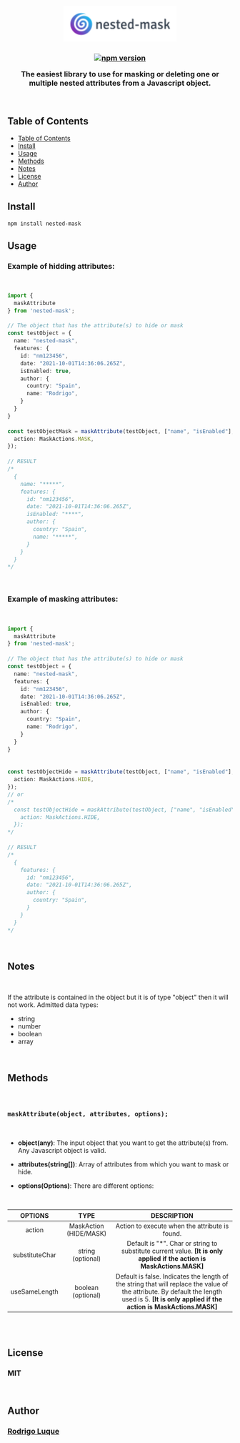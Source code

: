 <br />
<p align="center">
  <img src="assets/logo.png" alt="Logo" height="80">
</p>

<h3 align="center">

[![npm version](https://badge.fury.io/js/nested-mask.svg)](https://badge.fury.io/js/nested-mask)



  The easiest library to use for masking or deleting one or multiple nested attributes from a Javascript object.
</h3>
<br />

## Table of Contents


- [Table of Contents](#table-of-contents)
- [Install](#install)
- [Usage](#usage)
- [Methods](#methods)
- [Notes](#notes)
- [License](#license)
- [Author](#author)


## Install


```
npm install nested-mask
```

## Usage


### Example of hidding attributes:

<br/>

```ts
import {
  maskAttribute
} from 'nested-mask';

// The object that has the attribute(s) to hide or mask
const testObject = {
  name: "nested-mask",
  features: {
    id: "nm123456",
    date: "2021-10-01T14:36:06.265Z",
    isEnabled: true,
    author: {
      country: "Spain",
      name: "Rodrigo",
    }
  }
}

const testObjectMask = maskAttribute(testObject, ["name", "isEnabled"], {
  action: MaskActions.MASK,
});

// RESULT
/*
  {
    name: "*****",
    features: {
      id: "nm123456",
      date: "2021-10-01T14:36:06.265Z",
      isEnabled: "****",
      author: {
        country: "Spain",
        name: "*****",
      }
    }
  }
*/
```

<br/>

### Example of masking attributes:

<br/>


```ts
import {
  maskAttribute
} from 'nested-mask';

// The object that has the attribute(s) to hide or mask
const testObject = {
  name: "nested-mask",
  features: {
    id: "nm123456",
    date: "2021-10-01T14:36:06.265Z",
    isEnabled: true,
    author: {
      country: "Spain",
      name: "Rodrigo",
    }
  }
}


const testObjectHide = maskAttribute(testObject, ["name", "isEnabled"], {
  action: MaskActions.HIDE,
});
// or
/* 
  const testObjectHide = maskAttribute(testObject, ["name", "isEnabled"], {
    action: MaskActions.HIDE,
  });
*/

// RESULT
/*
  {
    features: {
      id: "nm123456",
      date: "2021-10-01T14:36:06.265Z",
      author: {
        country: "Spain",
      }
    }
  }
*/

```

<br/>

## Notes


<br/>

If the attribute is contained in the object but it is of type "object" then it will not work. Admitted data types:
 - string
 - number
 - boolean
 - array

 <br/>

## Methods


<br/>

<h3>

```maskAttribute(object, attributes, options);```

</h3>

<br/>

- **object(any)**: The input object that you want to get the attribute(s) from. Any Javascript object is valid.

- **attributes(string[])**: Array of attributes from which you want to mask or hide.

- **options(Options)**: There are different options:

<br/>

|      OPTIONS     |           TYPE          |                                                                                         DESCRIPTION                                                                                        |
|:--------------:|:-----------------------:|:------------------------------------------------------------------------------------------------------------------------------------------------------------------------------------------:|
|     action     | MaskAction  (HIDE/MASK) |                                                                       Action to execute when the attribute is found.                                                                       |
| substituteChar |    string (optional)    |                                     Default is "*". Char or string to substitute current value. __[It is only applied if the action is MaskActions.MASK]__                                     |
|  useSameLength |    boolean (optional)   | Default is false. Indicates the length of the string that will replace the value of the attribute. By default the length used is 5. __[It is only applied if the action is MaskActions.MASK]__ |

<br/>

<br/>

## License

<h3> MIT</h3>


<br/>


## Author

<h3>
  <a href="https://github.com/rluque8">Rodrigo Luque</a>
</h3>